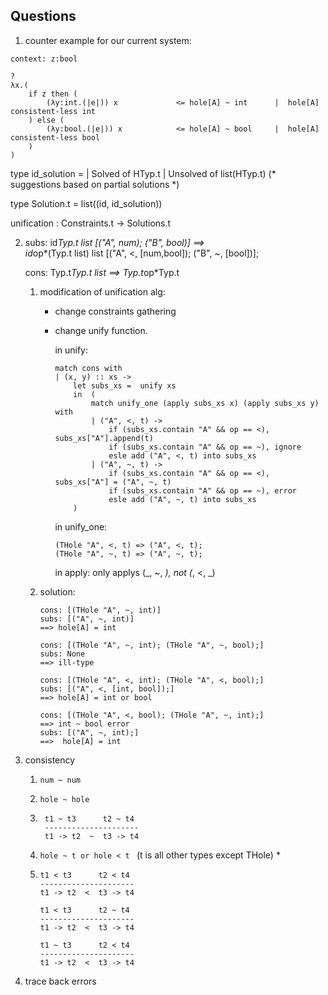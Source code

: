 ## Questions

1. counter example for our current system:

```
context: z:bool

?
λx.(
    if z then (
        (λy:int.(|e|)) x             <= hole[A] ~ int      |  hole[A] consistent-less int 
    ) else (
        (λy:bool.(|e|)) x            <= hole[A] ~ bool     |  hole[A] consistent-less bool 
    )
) 
```

type id_solution = 
| Solved of HTyp.t
| Unsolved of list(HTyp.t) (* suggestions based on partial solutions *)

type Solution.t = list((id, id_solution))

unification : Constraints.t -> Solutions.t

2. 
    subs:   id*Typ.t list  [("A", num); ("B", bool)]   ==>  
            id*op*(Typ.t list) list [("A", <, [num,bool]); ("B", ~, [bool])];

    cons:   Typ.t*Typ.t list ==> Typ.t*op*Typ.t

    1. modification of unification alg:
        - change constraints gathering
        
        - change unify function.

            in unify:

            ```
            match cons with
            | (x, y) :: xs ->
                let subs_xs =  unify xs 
                in  (
                    match unify_one (apply subs_xs x) (apply subs_xs y) with
                    | ("A", <, t) -> 
                        if (subs_xs.contain "A" && op == <), subs_xs["A"].append(t)
                        if (subs_xs.contain "A" && op == ~), ignore
                        esle add ("A", <, t) into subs_xs
                    | ("A", ~, t) -> 
                        if (subs_xs.contain "A" && op == <), subs_xs["A"] = ("A", ~, t)
                        if (subs_xs.contain "A" && op == ~), error
                        esle add ("A", ~, t) into subs_xs
                )
            ```

            in unify_one:
            ```
            (THole "A", <, t) => ("A", <, t);
            (THole "A", ~, t) => ("A", ~, t);
            ```
            
            in apply:
            only applys (_, ~, _), not (_, <, _)

    2. solution:

        ```
        cons: [(THole "A", ~, int)]  
        subs: [("A", ~, int)]  
        ==> hole[A] = int

        cons: [(THole "A", ~, int); (THole "A", ~, bool);]
        subs: None
        ==> ill-type

        cons: [(THole "A", <, int); (THole "A", <, bool);] 
        subs: [("A", <, [int, bool]);]
        ==> hole[A] = int or bool

        cons: [(THole "A", <, bool); (THole "A", ~, int);]           ==> int ~ bool error
        subs: [("A", ~, int);]
        ==>  hole[A] = int
        ```


3. consistency

    1. ``` num ~ num ```
    2. ``` hole ~ hole ```
    3. ```
        t1 ~ t3      t2 ~ t4
        ---------------------
        t1 -> t2  ~  t3 -> t4

    4. ```hole ~ t or hole < t ``` (t is all other types except THole) *

    5. 
        ```
        t1 < t3      t2 < t4
        ---------------------
        t1 -> t2  <  t3 -> t4
        ```
        ```
        t1 < t3      t2 ~ t4
        ---------------------
        t1 -> t2  <  t3 -> t4
        ```
        ```
        t1 ~ t3      t2 < t4
        ---------------------
        t1 -> t2  <  t3 -> t4
        ```

4. trace back errors